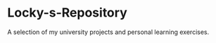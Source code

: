 Locky-s-Repository
==================

A selection of my university projects and personal learning exercises.